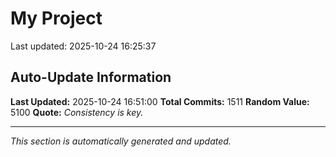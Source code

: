 # My Project


Last updated: 2025-10-24 16:25:37














































































































































































































































































































































































































































































































































































































































































































































































































































































































































































































































































































































































































































































































































































































































































































































































































































































































































































































































































































































































## Auto-Update Information

**Last Updated:** 2025-10-24 16:51:00
**Total Commits:** 1511
**Random Value:** 5100
**Quote:** _Consistency is key._

---
_This section is automatically generated and updated._